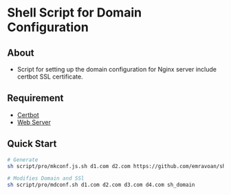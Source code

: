 # Shell Script for Domain Configuration

## About

- Script for setting up the domain configuration for Nginx server include certbot SSL certificate.


## Requirement

- [Certbot](https://certbot.eff.org/)
- [Web Server](https://docs.nginx.com/)


## Quick Start

```bash
# Generate
sh script/pro/mkconf.js.sh d1.com d2.com https://github.com/emravoan/sh-domain-configure.git sh_domain

# Modifies Domain and SSl
sh script/pro/mdconf.sh d1.com d2.com d3.com d4.com sh_domain
```
